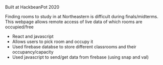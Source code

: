 Built at HackbeanPot 2020

Finding rooms to study in at Northeastern is difficult during finals/midterms. This webpage allows remote access of live data of which rooms are occupied/free

- React and javascript
- Allows users to pick room and occupy it
- Used firebase databse to store different classrooms and their occupancy/capacity
- Used javascript to send/get data from firebase (using snap and val)
